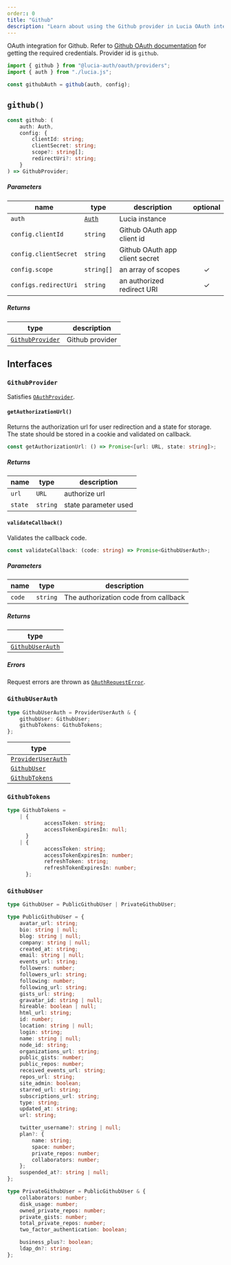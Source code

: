 ```yaml
---
order:: 0
title: "Github"
description: "Learn about using the Github provider in Lucia OAuth integration"
---
```


OAuth integration for Github. Refer to [Github OAuth documentation](https://docs.github.com/en/developers/apps/building-oauth-apps/authorizing-oauth-apps) for getting the required credentials. Provider id is `github`.

```ts
import { github } from "@lucia-auth/oauth/providers";
import { auth } from "./lucia.js";

const githubAuth = github(auth, config);
```

## `github()`

```ts
const github: (
	auth: Auth,
	config: {
		clientId: string;
		clientSecret: string;
		scope?: string[];
		redirectUri?: string;
	}
) => GithubProvider;
```

##### Parameters

| name                  | type                                       | description                    | optional |
| --------------------- | ------------------------------------------ | ------------------------------ | :------: |
| `auth`                | [`Auth`](/reference/lucia/interfaces/auth) | Lucia instance                 |          |
| `config.clientId`     | `string`                                   | Github OAuth app client id     |          |
| `config.clientSecret` | `string`                                   | Github OAuth app client secret |          |
| `config.scope`        | `string[]`                                 | an array of scopes             |    ✓     |
| `configs.redirectUri` | `string`                                   | an authorized redirect URI     |    ✓     |

##### Returns

| type                                | description     |
| ----------------------------------- | --------------- |
| [`GithubProvider`](#githubprovider) | Github provider |

## Interfaces

### `GithubProvider`

Satisfies [`OAuthProvider`](/reference/oauth/interfaces#oauthprovider).

#### `getAuthorizationUrl()`

Returns the authorization url for user redirection and a state for storage. The state should be stored in a cookie and validated on callback.

```ts
const getAuthorizationUrl: () => Promise<[url: URL, state: string]>;
```

##### Returns

| name    | type     | description          |
| ------- | -------- | -------------------- |
| `url`   | `URL`    | authorize url        |
| `state` | `string` | state parameter used |

#### `validateCallback()`

Validates the callback code.

```ts
const validateCallback: (code: string) => Promise<GithubUserAuth>;
```

##### Parameters

| name   | type     | description                          |
| ------ | -------- | ------------------------------------ |
| `code` | `string` | The authorization code from callback |

##### Returns

| type                                |
| ----------------------------------- |
| [`GithubUserAuth`](#githubuserauth) |

##### Errors

Request errors are thrown as [`OAuthRequestError`](/reference/oauth/interfaces#oauthrequesterror).

### `GithubUserAuth`

```ts
type GithubUserAuth = ProviderUserAuth & {
	githubUser: GithubUser;
	githubTokens: GithubTokens;
};
```

| type                                                               |
| ------------------------------------------------------------------ |
| [`ProviderUserAuth`](/reference/oauth/interfaces#provideruserauth) |
| [`GithubUser`](#githubuser)                                        |
| [`GithubTokens`](#githubtokens)                                    |

### `GithubTokens`

```ts
type GithubTokens =
	| {
			accessToken: string;
			accessTokenExpiresIn: null;
	  }
	| {
			accessToken: string;
			accessTokenExpiresIn: number;
			refreshToken: string;
			refreshTokenExpiresIn: number;
	  };
```

### `GithubUser`

```ts
type GithubUser = PublicGithubUser | PrivateGithubUser;
```

```ts
type PublicGithubUser = {
	avatar_url: string;
	bio: string | null;
	blog: string | null;
	company: string | null;
	created_at: string;
	email: string | null;
	events_url: string;
	followers: number;
	followers_url: string;
	following: number;
	following_url: string;
	gists_url: string;
	gravatar_id: string | null;
	hireable: boolean | null;
	html_url: string;
	id: number;
	location: string | null;
	login: string;
	name: string | null;
	node_id: string;
	organizations_url: string;
	public_gists: number;
	public_repos: number;
	received_events_url: string;
	repos_url: string;
	site_admin: boolean;
	starred_url: string;
	subscriptions_url: string;
	type: string;
	updated_at: string;
	url: string;

	twitter_username?: string | null;
	plan?: {
		name: string;
		space: number;
		private_repos: number;
		collaborators: number;
	};
	suspended_at?: string | null;
};

type PrivateGithubUser = PublicGithubUser & {
	collaborators: number;
	disk_usage: number;
	owned_private_repos: number;
	private_gists: number;
	total_private_repos: number;
	two_factor_authentication: boolean;

	business_plus?: boolean;
	ldap_dn?: string;
};
```
